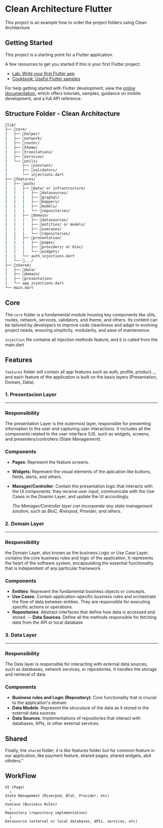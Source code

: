 # Clean Architecture Flutter

This project is an example how to order the project folders using Clean Architecture

## Getting Started

This project is a starting point for a Flutter application.

A few resources to get you started if this is your first Flutter project:

- [Lab: Write your first Flutter app](https://docs.flutter.dev/get-started/codelab)
- [Cookbook: Useful Flutter samples](https://docs.flutter.dev/cookbook)

For help getting started with Flutter development, view the
[online documentation](https://docs.flutter.dev/), which offers tutorials,
samples, guidance on mobile development, and a full API reference.

## Structure Folder - Clean Architecture

```bash
📁lib/
├── 📁core/ 
|   ├── 📁helper/
|   ├── 📁network/
|   ├── 📁router/
|   ├── 📁theme/
|   ├── 📁translations/
|   ├── 📁services/
|   └── 📁utils/
|       ├── 📁constant/
|       ├── 📁validators/
|       └── injections.dart
├── 📁features/
|   ├── 📁auth/
|   |   ├── 📁data/ or infrastructure/
|   |   |   ├── 📁datasources/
|   |   |   ├── 📁graphql/
|   |   |   ├── 📁mappers/
|   |   |   ├── 📁models/
|   |   |   └── 📁repositories/
|   |   ├── 📁domain/
|   |   |   ├── 📁datasources/
|   |   |   ├── 📁entities/ or models/
|   |   |   ├── 📁usecases/
|   |   |   └── 📁repositories/
|   |   ├── 📁presentation/
|   |   |   ├── 📁pages/
|   |   |   ├── 📁providers/ or bloc/
|   |   |   └── 📁widgets/
|   |   └── auth_injections.dart
|   └── 📁.../
├── 📁shared/
|   ├── 📁data/
|   ├── 📁domain/
|   ├── 📁presentation/
|   └── app_injections.dart
└── main.dart
```

## Core
The `core` folder is a fundamental module housing key components like utils, routes, network, services, validators, and theme, and others. Its content can be tailored by developers to improve code cleanliness and adapt to evolving project needs, ensuring simplicity, modularity, and ease of maintenance.

`injection` file containe all injection methods feature, and it is called from the main.dart


## Features

`features` folder will contain all app features such as auth, profile, product..., and each feature of the application is built on the basis layers (Presentation, Domain, Data).

### 1. Presentacion Layer
---

### Responsibility
The presentation Layer is the outermost layer, responsible for presenting information to the user and capturing user interactions. It includes all the components related to the user interface (UI), such as widgets, screens, and presenters/controllers (State Management).

### Components
- **Pages**: Represent the feature screens.
- **Widgets**: Represent the visual elements of the aplication like buttons, fields, alerts, and others.
- **Manager/Controller**: Contain the presentation logic that interacts with the UI components. they receive user input, communicate with the Use Cases in the Doamin Layer, and update the UI accordingly.

  *The Manager/Controller layer can incorparate any state management solution, such as BloC, Riverpod, Provider, and others.* 

### 2. Domain Layer 
---
### Responsibility
the Domain Layer, also known as the business Logic or Use Case Layer, contains the core business rules and logic of the application, It represents the heart of the software system, encapsulating the essential functionality that is independent of any particular framework.

### Components

- **Entities**: Represent the fundamental business objects or concepts.
- **Use Cases**: Contain application-specific business rules and orchestrate the flow of data between entities. They are responsible for executing specific actions or operations.
- **Repositories**: Abstract interfaces that define how data is accessed and stored.
-- **Data Sources**: Define all the methods responsible for fetching data from the API or local database

### 3. Data Layer
---
### Responsibility
The Data layer is responsible for interacting with external data sources, such as databases, network services, or repositories. It handles the storage and retrieval of data

### Components
- **Business rules and Logic (Repository)**: Core functionality that is crucial to the application's domain
- **Data Models**: Represent the strucuture of the data as it stored in the external data sources
- **Data Sources**: Implementations of repositories that interact with databases, APIs, or other external services.

## Shared
Finally, the `shared` folder, it is like features folder but for common feature in our application, like payment feature, shared pages, shared widgets, abd othders."

## WorkFlow
```
UI (Page)
  ↓
State Management (Riverpod, BloC, Provider, etc)
  ↓
UseCase (Business Rules)
  ↓
Repository (repository implementation)
  ↓
Datasource (external or local databases, APIs, services, etc)
```